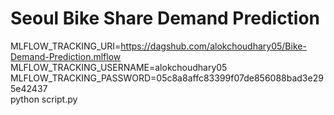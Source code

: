 # Seoul Bike Share Demand Prediction

MLFLOW_TRACKING_URI=https://dagshub.com/alokchoudhary05/Bike-Demand-Prediction.mlflow \
MLFLOW_TRACKING_USERNAME=alokchoudhary05 \
MLFLOW_TRACKING_PASSWORD=05c8a8affc83399f07de856088bad3e295e42437 \
python script.py
